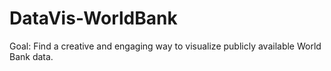 DataVis-WorldBank
=================

Goal: Find a creative and engaging way to visualize publicly available World Bank data.
